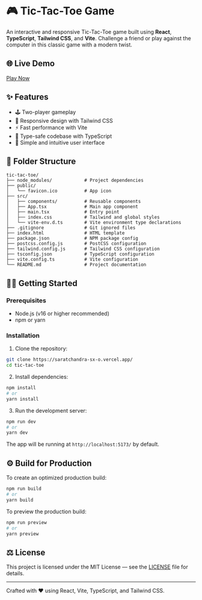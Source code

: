 # 🎮 Tic-Tac-Toe Game

An interactive and responsive Tic-Tac-Toe game built using **React**, **TypeScript**, **Tailwind CSS**, and **Vite**. Challenge a friend or play against the computer in this classic game with a modern twist.

## 🌐 Live Demo

[Play Now](https://saratchandra-sx-o.vercel.app/)

## ✨ Features

* 🕹️ Two-player gameplay
* 🎨 Responsive design with Tailwind CSS
* ⚡ Fast performance with Vite
* 🔐 Type-safe codebase with TypeScript
* 🧠 Simple and intuitive user interface

## 📁 Folder Structure

```
tic-tac-toe/
├── node_modules/            # Project dependencies
├── public/
│   └── favicon.ico          # App icon
├── src/
│   ├── components/          # Reusable components
│   ├── App.tsx              # Main app component
│   ├── main.tsx             # Entry point
│   ├── index.css            # Tailwind and global styles
│   └── vite-env.d.ts        # Vite environment type declarations
├── .gitignore               # Git ignored files
├── index.html               # HTML template
├── package.json             # NPM package config
├── postcss.config.js        # PostCSS configuration
├── tailwind.config.js       # Tailwind CSS configuration
├── tsconfig.json            # TypeScript configuration
├── vite.config.ts           # Vite configuration
└── README.md                # Project documentation
```

## 🧑‍💻 Getting Started

### Prerequisites

* Node.js (v16 or higher recommended)
* npm or yarn

### Installation

1. Clone the repository:

```bash
git clone https://saratchandra-sx-o.vercel.app/
cd tic-tac-toe
```

2. Install dependencies:

```bash
npm install
# or
yarn install
```

3. Run the development server:

```bash
npm run dev
# or
yarn dev
```

The app will be running at `http://localhost:5173/` by default.

## ⚙️ Build for Production

To create an optimized production build:

```bash
npm run build
# or
yarn build
```

To preview the production build:

```bash
npm run preview
# or
yarn preview
```

## ⚖️ License

This project is licensed under the MIT License — see the [LICENSE](LICENSE) file for details.

---

Crafted with ❤️ using React, Vite, TypeScript, and Tailwind CSS.


